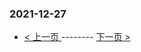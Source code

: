 ### 2021-12-27 
 

- [ < 上一页 ](https://github.com/able8/weibo-hot-record/blob/master/2021-12-26.md) -------- [ 下一页 > ](https://github.com/able8/weibo-hot-record/blob/master/2021-12-28.md)